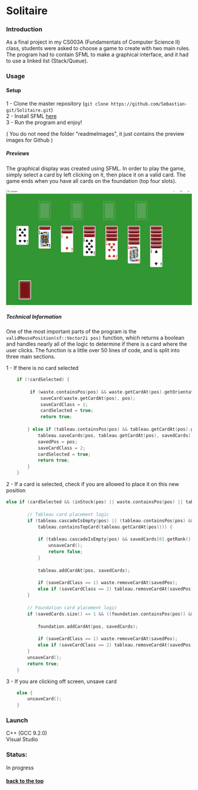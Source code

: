 # Solitaire

### Introduction
As a final project in my CS003A (Fundamentals of Computer Science II) class, students were asked to choose a game to create with two main rules. The program had to contain SFML to make a graphical interface, and it had to use a linked list (Stack/Queue). 


### Usage


#### Setup

1 - Clone the master repository (```git clone https://github.com/Sebastian-git/Solitaire.git```) <br>
2 - Install SFML [here](https://www.sfml-dev.org/download/sfml/2.5.1/) <br>
3 - Run the program and enjoy! <br>

( You do not need the folder "readmeImages", it just contains the preview images for Github )

##### Previews

The graphical display was created using SFML. In order to play the game, simply select a card by left clicking on it, then place it on a valid card. The game ends when you have all cards on the foundation (top four slots). 


<img alt="portfolio_view" src="https://github.com/Sebastian-git/Solitaire/blob/master/readmeImages/preview.png">


##### Technical Information 

One of the most important parts of the program is the ```validMousePosition(sf::Vector2i pos)``` function, which returns a boolean and handles nearly all of the logic to determine if there is a card where the user clicks. The function is a little over 50 lines of code, and is split into three main sections. <br>

1 - If there is no card selected

``` cpp
	if (!cardSelected) {

		 if (waste.containsPos(pos) && waste.getCardAt(pos).getOrientation() == 1) {
			 saveCard(waste.getCardAt(pos), pos);
			 saveCardClass = 1;
			 cardSelected = true;
			 return true;

		} else if (tableau.containsPos(pos) && tableau.getCardAt(pos).getOrientation() == 1) {
			tableau.saveCards(pos, tableau.getCardAt(pos), savedCards);
			savedPos = pos;
			saveCardClass = 2;
			cardSelected = true;
			return true;
		}
	}

```

2 - If a card is selected, check if you are allowed to place it on this new position

```cpp
else if (cardSelected && (inStock(pos) || waste.containsPos(pos) || tableau.containsPos(pos)) || foundation.containsPos(pos)) { 

		// Tableau card placement logic
		if (tableau.cascadeIsEmpty(pos) || (tableau.containsPos(pos) && validCardPlacement(tableau.getCardAt(pos)) &&
			tableau.containsTopCard(tableau.getCardAt(pos)))) {

			if (tableau.cascadeIsEmpty(pos) && savedCards[0].getRank() != 13) {
				unsaveCard();
				return false;
			}

			tableau.addCardAt(pos, savedCards);

			if (saveCardClass == 1) waste.removeCardAt(savedPos);
			else if (saveCardClass == 2) tableau.removeCardAt(savedPos);
		}

		// Foundation card placement logic
		if (savedCards.size() == 1 && ((foundation.containsPos(pos)) && foundation.stackIsEmpty(pos) && savedCards[0].getRank() == 1 || (foundation.containsPos(pos) && foundation.validNextCard(savedCards[0], pos)))) {

			foundation.addCardAt(pos, savedCards);

			if (saveCardClass == 1) waste.removeCardAt(savedPos);
			else if (saveCardClass == 2) tableau.removeCardAt(savedPos);
		}
		unsaveCard();
		return true;
	}

```

3 - If you are clicking off screen, unsave card
``` cpp
	else {
		unsaveCard();
	}
```


### Launch
C++ (GCC 9.2.0) <br>
Visual Studio <br>

### Status: 

In progress 

#### [back to the top](#Solitaire)
